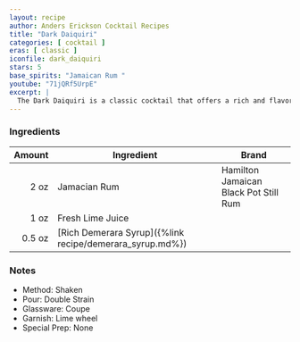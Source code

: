 ```yaml
---
layout: recipe
author: Anders Erickson Cocktail Recipes
title: "Dark Daiquiri"
categories: [ cocktail ]
eras: [ classic ]
iconfile: dark_daiquiri
stars: 5
base_spirits: "Jamaican Rum "
youtube: "71jQRf5UrpE"
excerpt: |
  The Dark Daiquiri is a classic cocktail that offers a rich and flavorful twist on the traditional Daiquiri. It's made with dark rum instead of light rum, adding a depth of molasses and spice notes to the drink.
---
```


### Ingredients

| Amount | Ingredient                                               | Brand                                 |
| -----: | -------------------------------------------------------- | ------------------------------------- |
|   2 oz | Jamacian Rum                                             | Hamilton Jamaican Black Pot Still Rum |
|   1 oz | Fresh Lime Juice                                         |
| 0.5 oz | [Rich Demerara Syrup]({%link recipe/demerara_syrup.md%}) |

### Notes

- Method: Shaken
- Pour: Double Strain
- Glassware: Coupe
- Garnish: Lime wheel
- Special Prep: None
